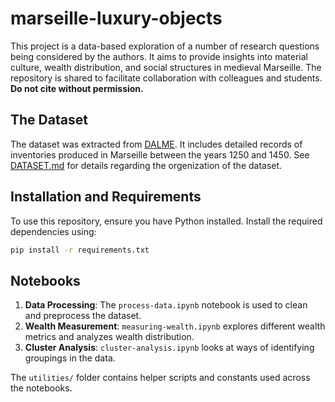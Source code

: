 # marseille-luxury-objects

This project is a data-based exploration of a number of research questions being considered by the authors. It aims to provide insights into material culture, wealth distribution, and social structures in medieval Marseille. The repository is shared to facilitate collaboration with colleagues and students. **Do not cite without permission.**

## The Dataset

The dataset was extracted from [DALME](https://dalme.org). It includes detailed records of inventories produced in Marseille between the years 1250 and 1450. See [DATASET.md](DATASET.md) for details regarding the orgenization of the dataset.

## Installation and Requirements

To use this repository, ensure you have Python installed. Install the required dependencies using:

```bash
pip install -r requirements.txt
```

## Notebooks

1. **Data Processing**: The `process-data.ipynb` notebook is used to clean and preprocess the dataset.
2. **Wealth Measurement**: `measuring-wealth.ipynb` explores different wealth metrics and analyzes wealth distribution.
3. **Cluster Analysis**: `cluster-analysis.ipynb` looks at ways of identifying groupings in the data.

The `utilities/` folder contains helper scripts and constants used across the notebooks.




